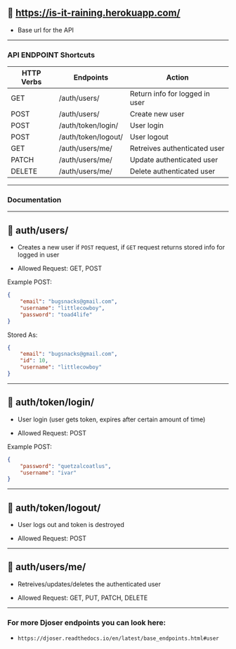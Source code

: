 ## 🐌  https://is-it-raining.herokuapp.com/

- Base url for the API

___
### API ENDPOINT Shortcuts

| HTTP Verbs | Endpoints                          | Action                                     |
| ---------- | ---------------------------------- | ------------------------------------------ |
| GET        | /auth/users/                       | Return info for logged in user             |
| POST       | /auth/users/                       | Create new user                            |
| POST       | /auth/token/login/                 | User login                                 |
| POST       | /auth/token/logout/                | User logout                                |
| GET        | /auth/users/me/                    | Retreives authenticated user               |
| PATCH      | /auth/users/me/                    | Update authenticated user                  |
| DELETE     | /auth/users/me/                    | Delete authenticated user                  |


___

### Documentation
___

## 🐝   auth/users/

- Creates a new user if `POST` request, if `GET` request returns stored info for logged in user

- Allowed Request: GET, POST


Example POST:
```json
{
    "email": "bugsnacks@gmail.com",
	"username": "littlecowboy",
	"password": "toad4life"
}
```
Stored As:
```json
{
    "email": "bugsnacks@gmail.com",
    "id": 10,
    "username": "littlecowboy"
}
```
___

## 🌸   auth/token/login/

- User login (user gets token, expires after certain amount of time)

- Allowed Request: POST


Example POST:
```json
{
    "password": "quetzalcoatlus",
    "username": "ivar"
}
```

___

## 🐓   auth/token/logout/

- User logs out and token is destroyed

- Allowed Request: POST

___

## 🦆  auth/users/me/

- Retreives/updates/deletes the authenticated user

- Allowed Request: GET, PUT, PATCH, DELETE

___

### For more Djoser endpoints you can look here:
- `https://djoser.readthedocs.io/en/latest/base_endpoints.html#user`